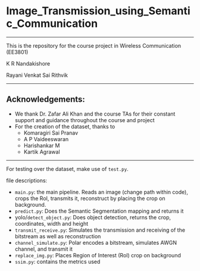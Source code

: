 # Image_Transmission_using_Semantic_Communication
-----------------
This is the repository for the course project in Wireless Communication (EE3801)

K R Nandakishore

Rayani Venkat Sai Rithvik

-----------------

## Acknowledgements:
- We thank Dr. Zafar Ali Khan and the course TAs for their constant support and guidance throughout the course and project
- For the creation of the dataset, thanks to
  - Komaragiri Sai Pranav
  - A P Vaideeswaran
  - Harishankar M
  - Kartik Agrawal

-----------------

For testing over the dataset, make use of `test.py`.

file descriptions:

- `main.py`: the main pipeline. Reads an image (change path within code), crops the RoI, transmits it, reconstruct by placing the crop on background.
- `predict.py`: Does the Semantic Segmentation mapping and returns it
- yolo/`detect_object.py`: Does object detection, returns the crop, coordinates, width and height
- `transmit_receive.py`: Simulates the transmission and receiving of the bitstream as well as reconstruction
- `channel_simulate.py`: Polar encodes a bitstream, simulates AWGN channel, and transmit it
- `replace_img.py`: Places Region of Interest (RoI) crop on background
- `ssim.py`: contains the metrics used

